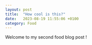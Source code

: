 ```yaml
---
layout: post
title:  "How cool is this?"
date:   2023-08-19 11:55:06 +0100
category: Food
---
```


Welcome to my second food blog post !
